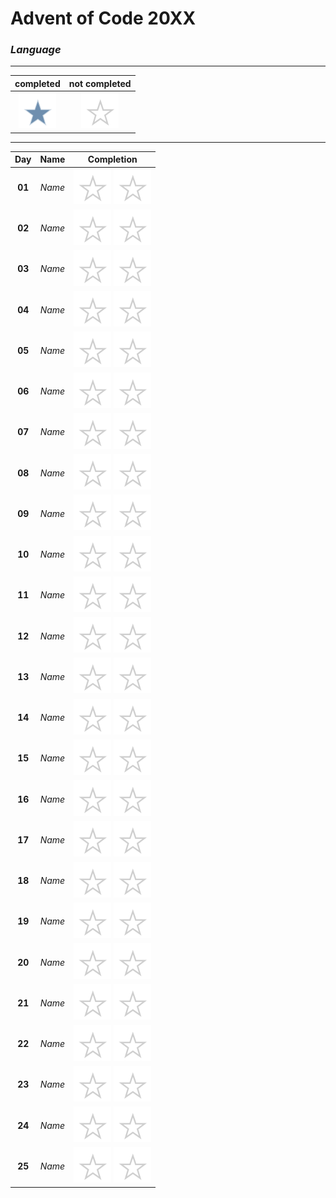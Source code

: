# Advent of Code 20XX

### _Language_

----

|completed|not completed|
:-:|:-:
![](readme/complete.svg)|![](readme/incomplete.svg)

----

|Day|Name|Completion|
|:-:|:-:|:-:|
|**01**|*Name*|![](readme/incomplete.svg) ![](readme/incomplete.svg)|
|**02**|*Name*|![](readme/incomplete.svg) ![](readme/incomplete.svg)|
|**03**|*Name*|![](readme/incomplete.svg) ![](readme/incomplete.svg)|
|**04**|*Name*|![](readme/incomplete.svg) ![](readme/incomplete.svg)|
|**05**|*Name*|![](readme/incomplete.svg) ![](readme/incomplete.svg)|
|**06**|*Name*|![](readme/incomplete.svg) ![](readme/incomplete.svg)|
|**07**|*Name*|![](readme/incomplete.svg) ![](readme/incomplete.svg)|
|**08**|*Name*|![](readme/incomplete.svg) ![](readme/incomplete.svg)|
|**09**|*Name*|![](readme/incomplete.svg) ![](readme/incomplete.svg)|
|**10**|*Name*|![](readme/incomplete.svg) ![](readme/incomplete.svg)|
|**11**|*Name*|![](readme/incomplete.svg) ![](readme/incomplete.svg)|
|**12**|*Name*|![](readme/incomplete.svg) ![](readme/incomplete.svg)|
|**13**|*Name*|![](readme/incomplete.svg) ![](readme/incomplete.svg)|
|**14**|*Name*|![](readme/incomplete.svg) ![](readme/incomplete.svg)|
|**15**|*Name*|![](readme/incomplete.svg) ![](readme/incomplete.svg)|
|**16**|*Name*|![](readme/incomplete.svg) ![](readme/incomplete.svg)|
|**17**|*Name*|![](readme/incomplete.svg) ![](readme/incomplete.svg)|
|**18**|*Name*|![](readme/incomplete.svg) ![](readme/incomplete.svg)|
|**19**|*Name*|![](readme/incomplete.svg) ![](readme/incomplete.svg)|
|**20**|*Name*|![](readme/incomplete.svg) ![](readme/incomplete.svg)|
|**21**|*Name*|![](readme/incomplete.svg) ![](readme/incomplete.svg)|
|**22**|*Name*|![](readme/incomplete.svg) ![](readme/incomplete.svg)|
|**23**|*Name*|![](readme/incomplete.svg) ![](readme/incomplete.svg)|
|**24**|*Name*|![](readme/incomplete.svg) ![](readme/incomplete.svg)|
|**25**|*Name*|![](readme/incomplete.svg) ![](readme/incomplete.svg)|
